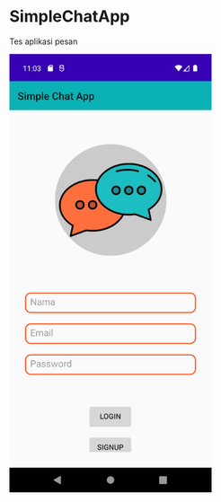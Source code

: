 # SimpleChatApp
Tes aplikasi pesan

<img src="https://github.com/bonifasiustrg/SimpleChatApp/blob/main/previewApp.png" width="360"/>
